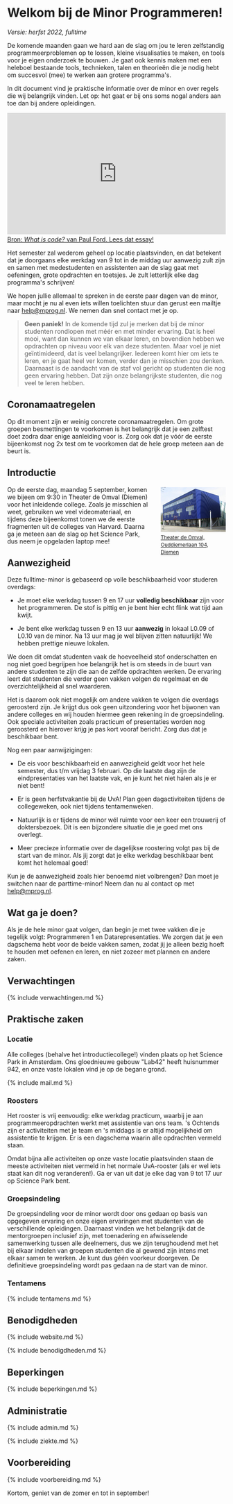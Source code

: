 # Welkom bij de Minor Programmeren!

*Versie: herfst 2022, fulltime*

De komende maanden gaan we hard aan de slag om jou te leren zelfstandig programmeerproblemen op te lossen, kleine visualisaties te maken, en tools voor je eigen onderzoek te bouwen. Je gaat ook kennis maken met een heleboel bestaande tools, technieken, talen en theorieën die je nodig hebt om succesvol (mee) te werken aan grotere programma's.

In dit document vind je praktische informatie over de minor en over regels die wij belangrijk vinden. Let op: het gaat er bij ons soms nogal anders aan toe dan bij andere opleidingen.

<iframe style="width:100%; height: 280px;" src="https://player.vimeo.com/video/130987431?color=ff9933&title=0&byline=0&portrait=0" frameborder="0" webkitallowfullscreen mozallowfullscreen allowfullscreen></iframe>
<a href="http://www.bloomberg.com/graphics/2015-paul-ford-what-is-code/">
Bron: <em>What is code?</em> van Paul Ford. Lees dat essay!</a>

Het semester zal wederom geheel op locatie plaatsvinden, en dat betekent dat je doorgaans elke werkdag van 9 tot in de middag uur aanwezig zult zijn en samen met medestudenten en assistenten aan de slag gaat met oefeningen, grote opdrachten en toetsjes. Je zult letterlijk elke dag programma's schrijven!

We hopen jullie allemaal te spreken in de eerste paar dagen van de minor, maar mocht je nu al even iets willen toelichten stuur dan gerust een mailtje naar <help@mprog.nl>. We nemen dan snel contact met je op.

> **Geen paniek!** In de komende tijd zul je merken dat bij de minor studenten rondlopen met méér en met minder ervaring. Dat is heel mooi, want dan kunnen we van elkaar leren, en bovendien hebben we opdrachten op niveau voor elk van deze studenten. Maar voel je niet geïntimideerd, dat is veel belangrijker. Iedereen komt hier om iets te leren, en je gaat heel ver komen, verder dan je misschien zou denken. Daarnaast is de aandacht van de staf vol gericht op studenten die nog geen ervaring hebben. Dat zijn onze belangrijkste studenten, die nog veel te leren hebben.

## Coronamaatregelen

Op dit moment zijn er weinig concrete coronamaatregelen. Om grote groepen besmettingen te voorkomen is het belangrijk dat je een zelftest doet zodra daar enige aanleiding voor is. Zorg ook dat je vóór de eerste bijeenkomst nog 2x test om te voorkomen dat de hele groep meteen aan de beurt is.

## Introductie

<div style="float:right; max-width: 150px; margin-left:2em; margin-bottom:2em; margin-top:0.25em">
<a href="https://www.theaterdeomval.nl"><img src="../omval.jpg" style="max-width:150px;"><br><small>Theater de Omval, Ouddiemerlaan&nbsp;104,  Diemen</small></a>
</div>

Op de eerste dag, maandag 5 september, komen we bijeen om 9:30 in Theater de Omval (Diemen) voor het inleidende college. Zoals je misschien al weet, gebruiken we veel videomateriaal, en tijdens deze bijeenkomst tonen we de eerste fragmenten uit de colleges van Harvard. Daarna ga je meteen aan de slag op het Science Park, dus neem je opgeladen laptop mee!

## Aanwezigheid

Deze fulltime-minor is gebaseerd op volle beschikbaarheid voor studeren overdags:

- Je moet elke werkdag tussen 9 en 17 uur **volledig beschikbaar** zijn voor het programmeren. De stof is pittig en je bent hier echt flink wat tijd aan kwijt.

- Je bent elke werkdag tussen 9 en 13 uur **aanwezig** in lokaal L0.09 of L0.10 van de minor. Na 13 uur mag je wel blijven zitten natuurlijk! We hebben prettige nieuwe lokalen.

We doen dit omdat studenten vaak de hoeveelheid stof onderschatten en nog niet goed begrijpen hoe belangrijk het is om steeds in de buurt van andere studenten te zijn die aan de zelfde opdrachten werken. De ervaring leert dat studenten die verder geen vakken volgen de regelmaat en de overzichtelijkheid al snel waarderen.

Het is daarom ook niet mogelijk om andere vakken te volgen die overdags geroosterd zijn. Je krijgt dus ook geen uitzondering voor het bijwonen van andere colleges en wij houden hiermee geen rekening in de groepsindeling. Ook speciale activiteiten zoals practicum of presentaties worden nog geroosterd en hierover krijg je pas kort vooraf bericht. Zorg dus dat je beschikbaar bent.

Nog een paar aanwijzigingen:

- De eis voor beschikbaarheid en aanwezigheid geldt voor het hele semester, dus t/m vrijdag 3 februari. Op die laatste dag zijn de eindpresentaties van het laatste vak, en je kunt het niet halen als je er niet bent!

- Er is geen herfstvakantie bij de UvA! Plan geen dagactiviteiten tijdens de collegeweken, ook niet tijdens tentamenweken.

- Natuurlijk is er tijdens de minor wél ruimte voor een keer een trouwerij of doktersbezoek. Dit is een bijzondere situatie die je goed met ons overlegt.

- Meer precieze informatie over de dagelijkse roostering volgt pas bij de start van de minor. Als jij zorgt dat je elke werkdag beschikbaar bent komt het helemaal goed!

Kun je de aanwezigheid zoals hier benoemd niet volbrengen? Dan moet je switchen naar de parttime-minor! Neem dan nu al contact op met <help@mprog.nl>.

## Wat ga je doen?

Als je de hele minor gaat volgen, dan begin je met twee vakken die je tegelijk volgt: Programmeren 1 en Datarepresentaties. We zorgen dat je een dagschema hebt voor de beide vakken samen, zodat jij je alleen bezig hoeft te houden met oefenen en leren, en niet zozeer met plannen en andere zaken.

## Verwachtingen

{% include verwachtingen.md %}

## Praktische zaken

### Locatie

Alle colleges (behalve het introductiecollege!) vinden plaats op het Science Park in Amsterdam. Ons gloednieuwe gebouw "Lab42" heeft huisnummer 942, en onze vaste lokalen vind je op de begane grond.

{% include mail.md %}

### Roosters

Het rooster is vrij eenvoudig: elke werkdag practicum, waarbij je aan programmeeropdrachten werkt met assistentie van ons team. 's Ochtends zijn er activiteiten met je team en 's middags is er altijd mogelijkheid om assistentie te krijgen. Er is een dagschema waarin alle opdrachten vermeld staan.

Omdat bijna alle activiteiten op onze vaste locatie plaatsvinden staan de meeste activiteiten niet vermeld in het normale UvA-rooster (als er wel iets staat kan dit nog veranderen!). Ga er van uit dat je elke dag van 9 tot 17 uur op Science Park bent.

### Groepsindeling

De groepsindeling voor de minor wordt door ons gedaan op basis van opgegeven ervaring en onze eigen ervaringen met studenten van de verschillende opleidingen. Daarnaast vinden we het belangrijk dat de mentorgroepen inclusief zijn, met toenadering en afwisselende samenwerking tussen alle deelnemers, dus we zijn terughoudend met het bij elkaar indelen van groepen studenten die al gewend zijn intens met elkaar samen te werken. Je kunt dus géén voorkeur doorgeven. De definitieve groepsindeling wordt pas gedaan na de start van de minor.

### Tentamens

{% include tentamens.md %}

## Benodigdheden

{% include website.md %}

{% include benodigdheden.md %}

## Beperkingen

{% include beperkingen.md %}

## Administratie

{% include admin.md %}

{% include ziekte.md %}

## Voorbereiding

{% include voorbereiding.md %}

Kortom, geniet van de zomer en tot in september!
